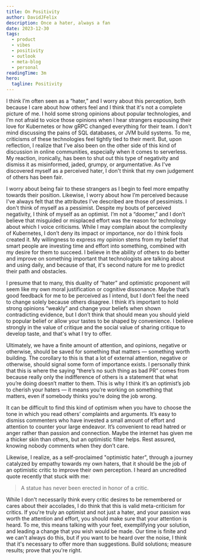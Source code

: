 ```yaml
---
title: On Positivity
author: DavidJFelix
description: Once a hater, always a fan
date: 2023-12-30
tags:
  - product
  - vibes
  - positivity
  - outlook
  - meta-blog
  - personal
readingTime: 3m
hero:
  tagline: Positivity
---
```


I think I’m often seen as a “hater,” and I worry about this perception, both because I care about how others feel and I think that it's not a complete picture of me.
I hold some strong opinions about popular technologies, and I’m not afraid to voice those opinions when I hear strangers espousing their love for Kubernetes or how gRPC changed everything for their team.
I don't mind discussing the pains of SQL databases, or JVM build systems.
To me, criticisms of these technologies feel tightly tied to their merit.
But, upon reflection, I realize that I’ve also been on the other side of this kind of discussion in online communities, especially when it comes to serverless.
My reaction, ironically, has been to shut out this type of negativity and dismiss it as misinformed, jaded, grumpy, or argumentative.
As I've discovered myself as a perceived hater, I don't think that my own judgement of others has been fair.

I worry about being fair to these strangers as I begin to feel more empathy towards their position.
Likewise, I worry about how I’m perceived because I've always felt that the attributes I’ve described are those of pessimists.
I don't think of myself as a pessimist.
Despite my bouts of perceived negativity, I think of myself as an optimist.
I’m not a “doomer,” and I don’t believe that misguided or misplaced effort was the reason for technology about which I voice criticisms.
While I may complain about the complexity of Kubernetes, I don’t deny its impact or importance, nor do I think fools created it.
My willingness to express my opinion stems from my belief that smart people are investing time and effort into something, combined with my desire for them to succeed.
I believe in the ability of others to do better and improve on something important that technologists are talking about and using daily, and because of that, it's second nature for me to predict their path and obstacles.

I presume that to many, this duality of “hater” and optimistic proponent will seem like my own moral justification or cognitive dissonance.
Maybe that’s good feedback for me to be perceived as I intend, but I don’t feel the need to change solely because others disagree.
I think it’s important to hold strong opinions “weakly” and change your beliefs when shown contradicting evidence, but I don’t think that should mean you should yield to popular belief or allow your tastes to be shaped by convenience.
I believe strongly in the value of critique and the social value of sharing critique to develop taste, and that's what I try to offer.

Ultimately, we have a finite amount of attention, and opinions, negative or otherwise, should be saved for something that matters — something worth building.
The corollary to this is that a lot of external attention, negative or otherwise, should signal some form of importance exists.
I personally think that this is where the saying “there’s no such thing as bad PR” comes from because really only the indifference of others is a statement that what you’re doing doesn’t matter to them.
This is why I think it’s an optimist’s job to cherish your haters — it means you’re working on something that matters, even if somebody thinks you’re doing the job wrong.

It can be difficult to find this kind of optimism when you have to choose the tone in which you read others’ complaints and arguments.
It’s easy to dismiss commenters who have invested a small amount of effort and attention to counter your large endeavor.
It’s convenient to read hatred or anger rather than passion and connection.
Maybe the internet has given me a thicker skin than others, but an optimistic filter helps.
Rest assured, knowing nobody comments when they don’t care.

Likewise, I realize, as a self-proclaimed "optimistic hater", through a journey catalyzed by empathy towards my own haters, that it should be the job of an optimistic critic to improve their own perception.
I heard an uncredited quote recently that stuck with me:

> A statue has never been erected in honor of a critic.

While I don't necessarily think every critic desires to be remembered or cares about their accolades, I do think that this is valid meta-criticism for critics.
If you're truly an optimist and not just a hater, and your passion was worth the attention and effort, you should make sure that your attention is heard.
To me, this means talking with your feet, exemplifying your solution, and leading a change that you wish would be made.
Our time is finite and we can't always do this, but if you want to be heard over the noise, I think that it's necessary to offer more than suggestions.
Build solutions; measure results; prove that you're right.
